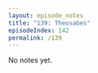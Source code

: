 ```yaml
---
layout: episode_notes
title: "139: Theosabes"
episodeIndex: 142
permalink: /139
---
```

No notes yet.
